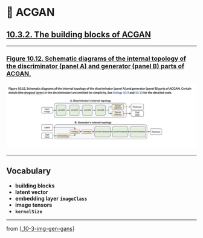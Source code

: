 # 🦋 ACGAN

## [**10.3.2.** The building blocks of ACGAN](https://livebook.manning.com/book/deep-learning-with-javascript/chapter-10/147)

---

### [**Figure 10.12.** Schematic diagrams of the internal topology of the discriminator (panel A) and generator (panel B) parts of ACGAN.](https://livebook.manning.com/book/deep-learning-with-javascript/chapter-10/ch10fig12)

<img src="../../../assets/figures/Figure_10-12.png">

---

## **Vocabulary**

- **building blocks**
- **latent vector**
- **embedding layer**
  **`imageClass`**
- **image tensors**
- **`kernelSize`**

---

from [[_10-3-img-gen-gans]]

[//begin]: # "Autogenerated link references for markdown compatibility"
[_10-3-img-gen-gans]: _10-3-img-gen-gans.md "🦋 Img Gen GANs"
[//end]: # "Autogenerated link references"
